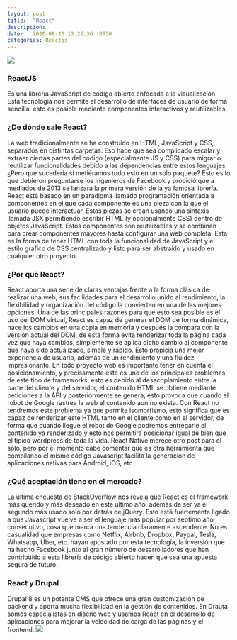 ```yaml
---
layout: post
title:  "React"
description:
date:   2020-08-20 13:25:36 -0530
categories: Reactjs
---
```

![](https://www.programacion.com.py/wp-content/uploads/2016/11/react-logo-1024x576.png)
### ReactJS 
Es una librería JavaScript de código abierto enfocada a la visualización. Esta tecnología nos permite el desarrollo de interfaces de usuario de forma sencilla, esto es posible mediante componentes interactivos y reutilizables.
### ¿De dónde sale React?
La web tradicionalmente se ha construido en HTML, JavaScript y CSS, separados en distintas carpetas. Eso hace que sea complicado escalar y extraer ciertas partes del código (especialmente JS y CSS) para migrar o reutilizar funcionalidades debido a las dependencias entre estos lenguajes.
¿Pero que sucedería si metiéramos todo esto en un solo paquete? 
Esto es lo que debieron preguntarse los ingenieros de Facebook y propició que a mediados de 2013 se lanzara la primera versión de la ya famosa librería.
React está basado en un paradigma llamado programación orientada a componentes en el que cada componente es una pieza con la que el usuario puede interactuar. Estas piezas se crean usando una sintaxis llamada JSX permitiendo escribir HTML (y opcionalmente CSS) dentro de objetos JavaScript.
Estos componentes son reutilizables y se combinan para crear componentes mayores hasta configurar una web completa.
Esta es la forma de tener HTML con toda la funcionalidad de JavaScript y el estilo gráfico de CSS centralizado y listo para ser abstraído y usado en cualquier otro proyecto.
### ¿Por qué React?
React aporta una serie de claras ventajas frente a la forma clásica de realizar una web, sus facilidades para el desarrollo unido al rendimiento, la flexibilidad y organización del código la convierten en una de las mejores opciones.
Una de las principales razones para que esto sea posible es el uso del DOM virtual,  React es capaz de generar el DOM de forma dinámica, hace los cambios en una copia en memoria y después la compara con la versión actual del DOM, de esta forma evita renderizar toda la página cada vez que haya cambios, simplemente se aplica dicho cambio al componente que haya sido actualizado, simple y rápido. Esto propicia una mejor experiencia de usuario, además de un rendimiento y una fluidez impresionante.
En todo proyecto web es importante tener en cuenta el posicionamiento, y precisamente este es uno de los principales problemas de este tipo de frameworks, esto es debido al desacoplamiento entre la parte del cliente y del servidor, el contenido HTML se obtiene mediante peticiones a la API y posteriormente se genera, esto provoca que cuando el robot de Google rastrea la web el contenido aun no exista. Con React no tendremos este problema ya que permite isomorfismo, esto significa que es capaz de renderizar este HTML tanto en el cliente como en el servidor, de forma que cuando llegue el robot de Google podremos entregarle el contenido ya renderizado y esto nos permitirá posicionar igual de bien que el típico wordpress de toda la vida.
React Native merece otro post para el solo, pero por el momento cabe comentar que es otra herramienta que compilando el mismo código Javascript facilita la generación de aplicaciones nativas para Android, iOS, etc
### ¿Qué aceptación tiene en el mercado?
La última encuesta de StackOverflow nos revela que React es el framework más querido y más deseado en este ultimo año, además de ser ya el segundo más usado solo por detrás de jQuery. Esto está fuertemente ligado a que Javascript vuelve a ser el lenguaje mas popular por séptimo año consecutivo, cosa que marca una tendencia claramente ascendente.
No es casualidad que empresas como Netflix, Airbnb, Dropbox, Paypal, Tesla, Whatsapp, Uber, etc. hayan apostado por esta tecnología, la inversión que ha hecho Facebook junto al gran número de desarrolladores que han contribuido a esta librería de código abierto hacen que sea una apuesta segura de futuro.
### React y Drupal
Drupal 8 es un potente CMS que ofrece una gran customización de backend y aporta mucha flexibilidad en la gestión de contenidos. En Drauta somos especialistas en diseño web y usamos React en el desarrollo de aplicaciones para mejorar la velocidad de carga de las páginas y el frontend. 
![](https://frankcarvajal.com/wp-content/uploads/2020/02/que-es-react-js-y-como-cambio-el-desarrollo-front-end.jpg)

